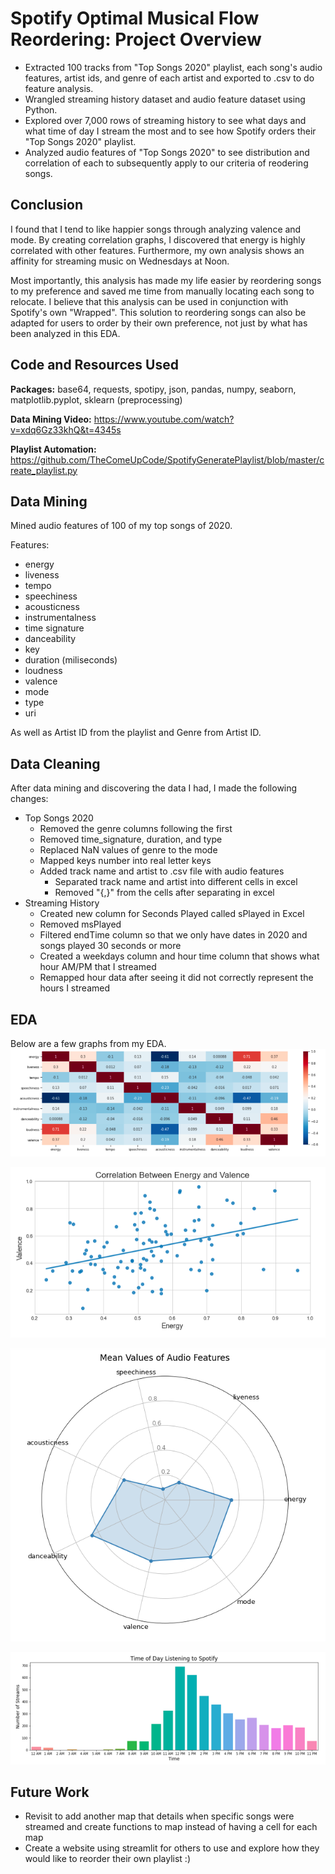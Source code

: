 # Spotify Optimal Musical Flow Reordering: Project Overview 
* Extracted 100 tracks from "Top Songs 2020" playlist, each song's audio features, artist ids, and genre of each artist and exported to .csv to do feature analysis. 
* Wrangled streaming history dataset and audio feature dataset using Python.
* Explored over 7,000 rows of streaming history to see what days and what time of day I stream the most and to see how Spotify orders their "Top Songs 2020" playlist. 
* Analyzed audio features of "Top Songs 2020" to see distribution and correlation of each to subsequently apply to our criteria of reodering songs.

## Conclusion
I found that I tend to like happier songs through analyzing valence and mode. By creating correlation graphs, I discovered that energy is highly correlated with other features. Furthermore, my own analysis shows an affinity for streaming music on Wednesdays at Noon.

Most importantly, this analysis has made my life easier by reordering songs to my preference and saved me time from manually locating each song to relocate. I believe that this analysis can be used in conjunction with Spotify's own "Wrapped". This solution to reordering songs can also be adapted for users to order by their own preference, not just by what has been analyzed in this EDA. 

## Code and Resources Used 
**Packages:** base64, requests, spotipy, json, pandas, numpy, seaborn, matplotlib.pyplot, sklearn (preprocessing)

**Data Mining Video:** https://www.youtube.com/watch?v=xdq6Gz33khQ&t=4345s

**Playlist Automation:** https://github.com/TheComeUpCode/SpotifyGeneratePlaylist/blob/master/create_playlist.py

## Data Mining
Mined audio features of 100 of my top songs of 2020. 

Features:
* energy
* liveness
* tempo
* speechiness
* acousticness
* instrumentalness
* time signature
* danceability 
* key
* duration (miliseconds)
* loudness
* valence
* mode
* type
* uri

As well as Artist ID from the playlist and Genre from Artist ID.

## Data Cleaning
After data mining and discovering the data I had, I made the following changes:
* Top Songs 2020
  * Removed the genre columns following the first
  * Removed time_signature, duration, and type
  * Replaced NaN values of genre to the mode
  * Mapped keys number into real letter keys
  * Added track name and artist to .csv file with audio features
    * Separated track name and artist into different cells in excel
    * Removed "{,}" from the cells after separating in excel
* Streaming History
  * Created new column for Seconds Played called sPlayed in Excel
  * Removed msPlayed 
  * Filtered endTime column so that we only have dates in 2020 and songs played 30 seconds or more
  * Created a weekdays column and hour time column that shows what hour AM/PM that I streamed
  * Remapped hour data after seeing it did not correctly represent the hours I streamed
  
## EDA
Below are a few graphs from my EDA.
![alt text](https://github.com/kodingwithkelly/OptimalFlowPlaylist/blob/main/Read%20me%20pngs/Correlation%20of%20Features.png "Correlation of Features")

![alt text](https://github.com/kodingwithkelly/OptimalFlowPlaylist/blob/main/Read%20me%20pngs/Correlation%20Between%20Energy%20%26%20Valence.png "Correlation Between Energy and Valence")

![alt text](https://github.com/kodingwithkelly/OptimalFlowPlaylist/blob/main/Read%20me%20pngs/Radar%20Chart.png "Radar Chart")

![alt text](https://github.com/kodingwithkelly/OptimalFlowPlaylist/blob/main/Read%20me%20pngs/Barchart%20of%20Streaming%20Hour.png "Barchart of Streaming Hour")


## Future Work
* Revisit to add another map that details when specific songs were streamed and create functions to map instead of having a cell for each map
* Create a website using streamlit for others to use and explore how they would like to reorder their own playlist :) 
